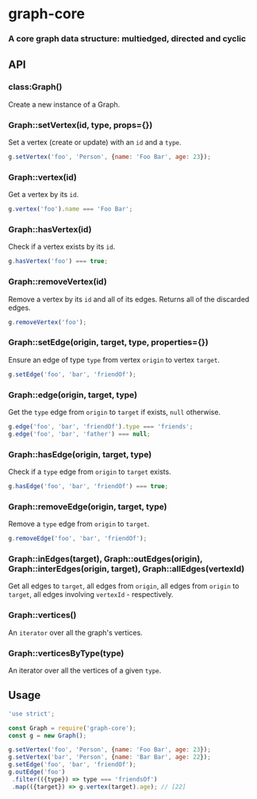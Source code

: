 # graph-core
### A core graph data structure: multiedged, directed and cyclic

## API
### class:Graph()
Create a new instance of a Graph.

### Graph::setVertex(id, type, props={})
Set a vertex (create or update) with an `id` and a `type`.

```js
g.setVertex('foo', 'Person', {name: 'Foo Bar', age: 23});
```

### Graph::vertex(id)
Get a vertex by its `id`.

```js
g.vertex('foo').name === 'Foo Bar';
```

### Graph::hasVertex(id)
Check if a vertex exists by its `id`.

```js
g.hasVertex('foo') === true;
```

### Graph::removeVertex(id)
Remove a vertex by its `id` and all of its edges.
Returns all of the discarded edges.

```js
g.removeVertex('foo');
```

### Graph::setEdge(origin, target, type, properties={})
Ensure an edge of type `type` from vertex `origin` to vertex `target`.

```js
g.setEdge('foo', 'bar', 'friendOf');
```

### Graph::edge(origin, target, type)
Get the `type` edge from `origin` to `target` if exists, `null` otherwise.

```js
g.edge('foo', 'bar', 'friendOf').type === 'friends';
g.edge('foo', 'bar', 'father') === null;
```

### Graph::hasEdge(origin, target, type)
Check if a `type` edge from `origin` to `target` exists.

```js
g.hasEdge('foo', 'bar', 'friendOf') === true;
```

### Graph::removeEdge(origin, target, type)
Remove a `type` edge from `origin` to `target`.

```js
g.removeEdge('foo', 'bar', 'friendOf');
```

### Graph::inEdges(target), Graph::outEdges(origin), Graph::interEdges(origin, target), Graph::allEdges(vertexId)
Get all edges to `target`, all edges from `origin`, all edges from `origin` to `target`, all edges involving `vertexId` - respectively.

### Graph::vertices()
An `iterator` over all the graph's vertices.

### Graph::verticesByType(type)
An iterator over all the vertices of a given `type`.


## Usage
```js
'use strict';

const Graph = require('graph-core');
const g = new Graph();

g.setVertex('foo', 'Person', {name: 'Foo Bar', age: 23});
g.setVertex('bar', 'Person', {name: 'Bar Bar', age: 22});
g.setEdge('foo', 'bar', 'friendOf');
g.outEdge('foo')
 .filter(({type}) => type === 'friendsOf')
 .map(({target}) => g.vertex(target).age); // [22]
```